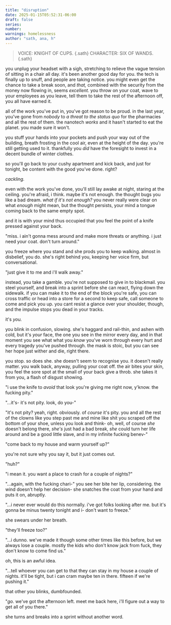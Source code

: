```yaml
---
title: "disruption"
date: 2025-01-15T05:52:31-06:00
draft: false
series: 
number: 
warnings: homelessness
author: "sath, ana, h"
---
```


> VOICE: KNIGHT OF CUPS.
> {.sath}
> CHARACTER: SIX OF WANDS.
> {.sath}

you unplug your headset with a sigh, stretching to relieve the vague tension of sitting in a chair all day.
it's been another good day for you. the tech is finally up to snuff, and people are taking notice. you might even get the chance to take a break soon, and *that,* combined with the security from the money now flowing in, seems *excellent.*
you throw on your coat, wave to your employees as you leave, tell them to take the rest of the afternoon off, you all have earned it.

all of the work you've put in, you've got reason to be proud. in the last year, you've gone from *nobody* to *a threat to the status quo* for the pharmacies and all the rest of them. the nanotech *works* and it hasn't started to eat the planet. you made sure it won't.

you stuff your hands into your pockets and push your way out of the building, breath frosting in the cool air, even at the height of the day. you're still getting used to it. thankfully you *did* have the foresight to invest in a decent bundle of winter clothes.

so you'll go back to your cushy apartment and kick back, and just for tonight, be content with the good you've done. right? 

*cackling.*

even with the work you've done, you'll still lay awake at night, staring at the ceiling. you're afraid, i think. maybe it's not enough. the thought bugs you like a bad dream. *what if it's not enough?* you never really were clear on what *enough* might mean, but the thought persists, your mind a tongue coming back to the same empty spot.

and it is with your mind thus occupied that you feel the point of a knife pressed against your back.

"miss. i ain't gonna mess around and make more threats or anything. i just need your coat. don't turn around."

you freeze where you stand and she prods you to keep walking. almost in disbelief, you do. she's right behind you, keeping her voice firm, but conversational.

"just give it to me and i'll walk away."

instead, you take a gamble. you're not supposed to give in to blackmail. you steel yourself, and break into a sprint before she can react, flying down the sidewalk. if you can make it to the end of the block you're safe, you can cross traffic or head into a store for a second to keep safe, call someone to come and pick you up. you cant resist a glance over your shoulder, though, and the impulse stops you dead in your tracks.

it's *you.*

you blink in confusion, slowing. she's haggard and rail-thin, and ashen with cold, but it's *your* face, the one you see in the mirror every day, and in that moment you see what what you *know* you've worn through every hurt and every tragedy you've pushed through. the mask is stoic, but you can see her hope just wither and die, right there.

you stop. so does she. she doesn't seem to recognise you.
it doesn't really matter. you walk back, anyway, pulling your coat off. the air bites your skin, you feel the sore spot at the small of your back give a throb. 
she takes it from you, a flash of disgust showing.

"i use the knife to *avoid* that look you're giving me right now, y'know. the fucking pity."

"...it's- it's not pity. look, do you-"

"it's not pity? yeah, right. obviously. of *course* it's pity. you and all the rest of the clowns like you step past me and mine like shit you scraped off the bottom of your shoe, unless you look and think- oh, well, of course *she* doesn't belong there, *she's* just had a bad break, *she* could turn her life around and be a good little slave, and in my infinite fucking benev-"

"come back to my house and warm yourself up?"

you're not sure why you say it, but it just comes out.

"huh?"

"i mean it. you want a place to crash for a couple of nights?"

"...again, with the fucking chari-"
you see her bite her lip, considering. the wind doesn't help her decision- she snatches the coat from your hand and puts it on, abruptly.

"...i never ever would do this normally. i've got folks looking after me. but it's gonna be minus twenty tonight and i- don't want to freeze."

she swears under her breath.

"they'll freeze too?"

"...i dunno. we've made it though some other times like this before, but we always lose a couple. mostly the kids who don't know jack from fuck, they don't know to come find us."

oh, this is an awful idea.

"...tell whoever you can get to that they can stay in my house a couple of nights. it'll be tight, but i can cram maybe ten in there. fifteen if we're pushing it."

that other you blinks, dumbfounded.

"*go.* we've got the afternoon left. meet me back here, i'll figure out a way to get all of you there."

she turns and breaks into a sprint without another word.
